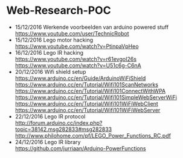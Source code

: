 # Web-Research-POC

- 15/12/2016	Werkende voorbeelden van arduino powered stuff  
https://www.youtube.com/user/TechnicRobot    
- 15/12/2016 	Lego motor hacking  
https://www.youtube.com/watch?v=PtinpaVpHeo  
- 16/12/2016 	Lego IR hacking  
https://www.youtube.com/watch?v=r61evgoI26s      
https://www.youtube.com/watch?v=U51c6g-C6nA  
- 20/12/2016	Wifi shield setup  
https://www.arduino.cc/en/Guide/ArduinoWiFiShield  
https://www.arduino.cc/en/Tutorial/Wifi101ScanNetworks  
https://www.arduino.cc/en/Tutorial/Wifi101ConnectWithWPA  
https://www.arduino.cc/en/Tutorial/Wifi101SimpleWebServerWiFi  
https://www.arduino.cc/en/Tutorial/Wifi101WiFiWebClient  
https://www.arduino.cc/en/Tutorial/Wifi101WiFiWebServer  
- 22/12/2016	Lego IR protocol   
http://forum.arduino.cc/index.php?topic=38142.msg282833#msg282833  
http://www.philohome.com/pf/LEGO_Power_Functions_RC.pdf    
- 24/12/2016	Lego IR library  
https://github.com/jurriaan/Arduino-PowerFunctions   